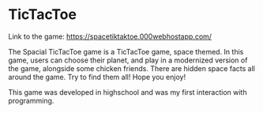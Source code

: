 # TicTacToe

Link to the game: https://spacetiktaktoe.000webhostapp.com/

The Spacial TicTacToe game is a TicTacToe game, space themed.
In this game, users can choose their planet, and play in a modernized version of the game, alongside some chicken friends.
There are hidden space facts all around the game. Try to find them all!
Hope you enjoy!

This game was developed in highschool and was my first interaction with programming.
